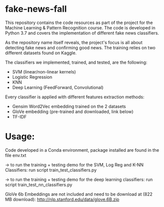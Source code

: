 # fake-news-fall
This repository contains the code resources as part of the project for the Machine Learning &amp; Pattern Recognition course. The code is developed in Python 3.7 and covers the implementation of different fake news classifiers.

As the repository name itself reveals, the project's focus is all about detecting fake news and confirming good news.
The training relies on two different datasets found on Kaggle.

The classifiers we implemented, trained, and tested, are the following:
  - SVM (linear/non-linear kernels)
  - Logistic Regression
  - KNN
  - Deep Learning (FeedForward, Convolutional)
  
Every classifier is applied with different features extraction methods:
  - Gensim Word2Vec embedding trained on the 2 datasets
  - GloVe embedding (pre-trained and downloaded, link below)
  - TF-IDF


# Usage:
Code developed in a Conda environment, package installed are found in the file env.txt

-> to run the training + testing demo for the SVM, Log Reg and K-NN Classifiers: run script train_test_classifiers.py

-> to run the training + testing demo for the deep learning classifiers: run script train_test_nn_classifiers.py

GloVe 6b Embeddings are not included and need to be download at (822 MB download):
http://nlp.stanford.edu/data/glove.6B.zip
